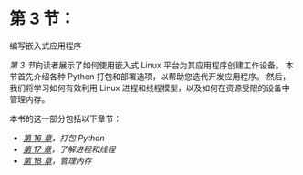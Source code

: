 # 第 3 节：
编写嵌入式应用程序

*第 3 节*向读者展示了如何使用嵌入式 Linux 平台为其应用程序创建工作设备。 本节首先介绍各种 Python 打包和部署选项，以帮助您迭代开发应用程序。 然后，我们将学习如何有效利用 Linux 进程和线程模型，以及如何在资源受限的设备中管理内存。

本书的这一部分包括以下章节：

*   [*第 16 章*](16.html#_idTextAnchor449)*，打包 Python*
*   [*第 17 章*](17.html#_idTextAnchor473)*，了解进程和线程*
*   [*第 18 章*](18.html#_idTextAnchor502)*，管理内存*